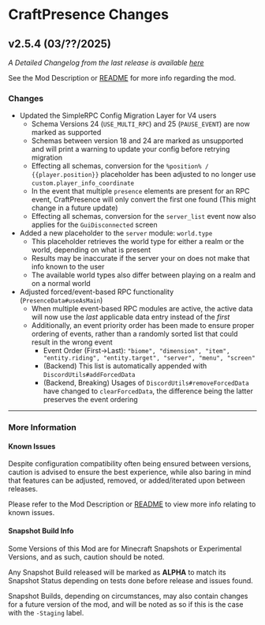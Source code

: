 # CraftPresence Changes

## v2.5.4 (03/??/2025)

_A Detailed Changelog from the last release is
available [here](https://gitlab.com/CDAGaming/CraftPresence/-/compare/release%2Fv2.5.3...release%2Fv2.5.4)_

See the Mod Description or [README](https://gitlab.com/CDAGaming/CraftPresence) for more info regarding the mod.

### Changes

* Updated the SimpleRPC Config Migration Layer for V4 users
    * Schema Versions 24 (`USE_MULTI_RPC`) and 25 (`PAUSE_EVENT`) are now marked as supported
    * Schemas between version 18 and 24 are marked as unsupported and will print a warning to update your config before
      retrying migration
    * Effecting all schemas, conversion for the `%position% / {{player.position}}` placeholder has been adjusted to no
      longer use `custom.player_info_coordinate`
    * In the event that multiple `presence` elements are present for an RPC event, CraftPresence will only convert the
      first one found (This might change in a future update)
    * Effecting all schemas, conversion for the `server_list` event now also applies for the `GuiDisconnected` screen
* Added a new placeholder to the `server` module: `world.type`
    * This placeholder retrieves the world type for either a realm or the world, depending on what is present
    * Results may be inaccurate if the server your on does not make that info known to the user
    * The available world types also differ between playing on a realm and on a normal world
* Adjusted forced/event-based RPC functionality (`PresenceData#useAsMain`)
    * When multiple event-based RPC modules are active, the active data will now use the *last* applicable data entry
      instead of the *first*
    * Additionally, an event priority order has been made to ensure proper ordering of events, rather than a randomly
      sorted list that could result in the wrong event
        * Event Order (First->Last):
          `"biome", "dimension", "item", "entity.riding", "entity.target", "server", "menu", "screen"`
        * (Backend) This list is automatically appended with `DiscordUtils#addForcedData`
        * (Backend, Breaking) Usages of `DiscordUtils#removeForcedData` have changed to `clearForcedData`, the
          difference being the latter preserves the event ordering

___

### More Information

#### Known Issues

Despite configuration compatibility often being ensured between versions,
caution is advised to ensure the best experience, while also baring in mind that features can be adjusted, removed, or
added/iterated upon between releases.

Please refer to the Mod Description or [README](https://gitlab.com/CDAGaming/CraftPresence) to view more info relating
to known issues.

#### Snapshot Build Info

Some Versions of this Mod are for Minecraft Snapshots or Experimental Versions, and as such, caution should be noted.

Any Snapshot Build released will be marked as **ALPHA** to match its Snapshot Status depending on tests done before
release
and issues found.

Snapshot Builds, depending on circumstances, may also contain changes for a future version of the mod, and will be noted
as so if this is the case with the `-Staging` label.
